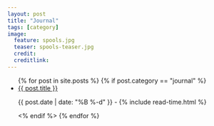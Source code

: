 ```yaml
---
layout: post
title: "Journal"
tags: [category]
image:
  feature: spools.jpg
  teaser: spools-teaser.jpg
  credit:
  creditlink:
---
```


<ul class ="posts">
  {% for post in site.posts %}
    {% if post.category == "journal" %}
      <li itemscope>
      <a href="{{ site.github.url }}{{ post.url }}">{{ post.title }}</a>
      <p class="post-date"><span><i class="fa fa-calendar" aria-hidden="true"></i> {{ post.date | date: "%B %-d" }} - <i class="fa fa-clock-o" aria-hidden="true"></i> {% include read-time.html %}</span></p>
      </li>
    <% endif %>  
  {% endfor %}
</ul>
